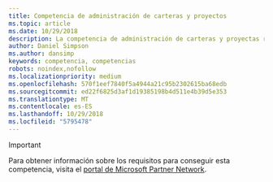 ```yaml
---
title: Competencia de administración de carteras y proyectos
ms.topic: article
ms.date: 10/29/2018
description: La competencia de administración de carteras y proyectas reconoce a partners que demuestran la capacidad de ofrecer soluciones de administración de proyectos empresariales a sus clientes.
author: Daniel Simpson
ms.author: dansimp
keywords: competencia, competencias
robots: noindex,nofollow
ms.localizationpriority: medium
ms.openlocfilehash: 570f1eef7840f5a4944a21c95b2302615ba68edb
ms.sourcegitcommit: ed22f6825d3af1d19385198b4d511e4b39d5e353
ms.translationtype: MT
ms.contentlocale: es-ES
ms.lasthandoff: 10/29/2018
ms.locfileid: "5795478"
---
```

>[!IMPORTANT]
>Para obtener información sobre los requisitos para conseguir esta competencia, visita el [portal de Microsoft Partner Network](https://partner.microsoft.com/membership/competencies).

<!--

# Project and Portfolio Management 
The Project and Portfolio Management competency recognizes partners who demonstrate the ability to deliver enterprise project management solutions to customers.

## Project and Portfolio Partner option
The Project and Portfolio Partner Option is ideal for partners that deliver enterprise-wide project and portfolio management in both on-premises and cloud environments. Complete all the steps within the option to attain the Project and Portfolio Management competency.

###Silver
1. Your organization must have **2** individuals pass the exam requirements.

    - **2** individuals must each pass all the following exams:

        * [74-343](https://www.microsoft.com/en-us/learning/exam-74-343.aspx): Managing Projects with Microsoft Project
        * [70-348](https://www.microsoft.com/en-us/learning/exam-70-348.aspx): Managing Projects and Portfolios with Microsoft PPM

###Gold
1. Your organization must have **4** individuals pass the exam requirements.

    - **4** individuals must each pass all the following exams:

        * [74-343](https://www.microsoft.com/en-us/learning/exam-74-343.aspx): Managing Projects with Microsoft Project
        * [70-348](https://www.microsoft.com/en-us/learning/exam-70-348.aspx): Managing Projects and Portfolios with Microsoft PPM

    **AND** 

    - **2** of the same **4** individuals must each pass the following exam:

        *  [70-339](https://www.microsoft.com/en-us/learning/exam-70-339.aspx): Managing Microsoft SharePoint Server 2016
-->